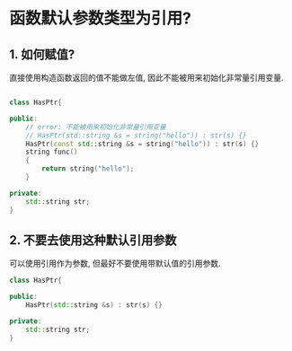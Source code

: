 # 函数默认参数类型为引用?  

## 1. 如何赋值?  

直接使用构造函数返回的值不能做左值, 因此不能被用来初始化非常量引用变量.  

~~~cpp

class HasPtr{

public:
    // error: 不能被用来初始化非常量引用变量
    // HasPtr(std::string &s = string("hello")) : str(s) {}
    HasPtr(const std::string &s = string("hello")) : str(s) {}
    string func()
    {
        return string("hello");
    }

private:
    std::string str;
}
~~~


## 2. 不要去使用这种默认引用参数  

可以使用引用作为参数, 但最好不要使用带默认值的引用参数.   

~~~cpp
class HasPtr{

public:
    HasPtr(std::string &s) : str(s) {}

private:
    std::string str;
}
~~~